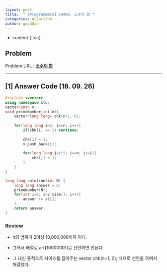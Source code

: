 ```yaml
---
layout: post
title:  " [Programmers] 14406. 소수의 합 "
categories: Algorithm
author: goodGid
---
```

* content
{:toc}

## Problem 
Problem URL : **[소수의 합](https://programmers.co.kr/learn/courses/30/lessons/14406)**








---

## [1] Answer Code (18. 09. 26)

``` cpp
#include <vector>
using namespace std;
vector<int> v;
void primeNumber(int n){
    vector<long long> chk(n+1, 0);
    
    for(long long i=2; i<=n; i++){
        if(chk[i] == 1) continue;
       
        chk[i] = 1;
        v.push_back(i);
        
        for(long long j=i*2; j<=n; j+=i){
            chk[j] = 1;
        }
    }
}

long long solution(int N) {
    long long answer = 0;
    primeNumber(N);
    for(int i=0; i<v.size(); i++){
        answer += v[i];
    }
    return answer;
}
```


### Review

* n의 범위가 2이상 10,000,000이하 이다.

* 그래서 배열로 arr[10000001]로 선언하면 안된다.

* 그 대신 동적으로 사이즈를 잡아주는 vector<long long> chk(n+1, 0); 식으로 선언을 하여서 해결했다.
